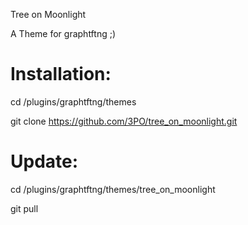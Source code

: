 Tree on Moonlight

A Theme for graphtftng ;)

Installation:
=============

cd <VDR-CONF-DIR>/plugins/graphtftng/themes

git clone  https://github.com/3PO/tree_on_moonlight.git


Update:
=======

cd <VDR-CONF-DIR>/plugins/graphtftng/themes/tree_on_moonlight

git pull



